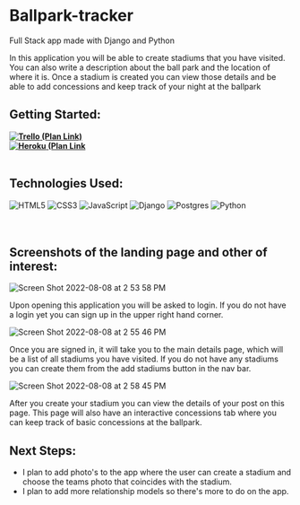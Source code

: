 # Ballpark-tracker
<p>Full Stack app made with Django and Python</p>
<p>In this application you will be able to create stadiums that you have visited.  You can also write a description about the ball park and the location of where it is.  Once a stadium is created you can view those details and be able to add concessions and keep track of your night at the ballpark</p>

## Getting Started: 
**[![Trello](https://img.shields.io/badge/Trello-%23026AA7.svg?style=for-the-badge&logo=Trello&logoColor=white) (Plan Link)](https://trello.com/b/fQGrTFiw/ballpark-tracker)**<br>
**[![Heroku](https://img.shields.io/badge/Heroku-430098?style=for-the-badge&logo=heroku&logoColor=white) (Plan Link](https://ballpark-tracker.herokuapp.com/)**<br><br>

## Technologies Used: 
![HTML5](https://img.shields.io/badge/html5-%23E34F26.svg?style=for-the-badge&logo=html5&logoColor=white) ![CSS3](https://img.shields.io/badge/css3-%231572B6.svg?style=for-the-badge&logo=css3&logoColor=white) ![JavaScript](https://img.shields.io/badge/javascript-%23323330.svg?style=for-the-badge&logo=javascript&logoColor=%23F7DF1E) ![Django](https://img.shields.io/badge/django-%23092E20.svg?style=for-the-badge&logo=django&logoColor=white) ![Postgres](https://img.shields.io/badge/postgres-%23316192.svg?style=for-the-badge&logo=postgresql&logoColor=white) ![Python](https://img.shields.io/badge/python-3670A0?style=for-the-badge&logo=python&logoColor=ffdd54)<br>
<br><br>

## Screenshots of the landing page and other of interest:
![Screen Shot 2022-08-08 at 2 53 58 PM](https://user-images.githubusercontent.com/104323543/183492656-a71ac78f-da63-4d71-abdc-8bace38f6329.png)

Upon opening this application you will be asked to login. If you do not have a login yet you can sign up in the upper right hand corner.

![Screen Shot 2022-08-08 at 2 55 46 PM](https://user-images.githubusercontent.com/104323543/183492971-1f4cc262-fce5-4101-97b1-aa6dc4176d99.png)

Once you are signed in, it will take you to the main details page, which will be a list of all stadiums you have visited. If you do not have any stadiums you can create them from the add stadiums button in the nav bar.

![Screen Shot 2022-08-08 at 2 58 45 PM](https://user-images.githubusercontent.com/104323543/183493516-5e83c995-dfdb-4c24-b108-02814832a04a.png)

After you create your stadium you can view the details of your post on this page.  This page will also have an interactive concessions tab where you can keep track of basic concessions at the ballpark.

## Next Steps:
- I plan to add photo's to the app where the user can create a stadium and choose the teams photo that coincides with the stadium.
- I plan to add more relationship models so there's more to do on the app. 
